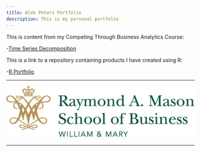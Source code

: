 ```yaml
---
title: Alek Peters Portfolio
description: This is my personal portfolio
---
```


This is content from my Competing Through Business Analytics Course:

-[Time Series Decomposition](/timeseries/index.md)

This is a link to a repository containing products I have created using R:

-[R Portfolio](https://github.com/alekpeters/R_Portfolio)

---
![W&M Mason School Logo](/pics/mason_logo.jpg)

---
